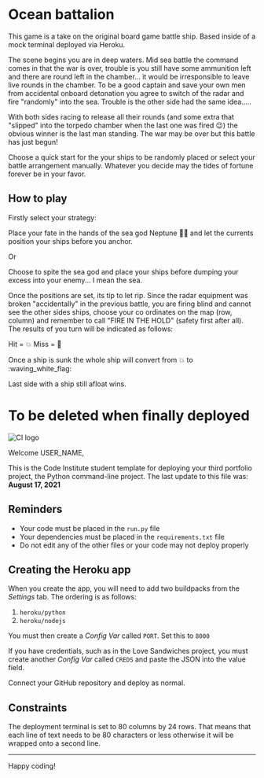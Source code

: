 # Ocean battalion
This game is a take on the original board game battle ship. Based inside of a mock terminal deployed via Heroku.

The scene begins you are in deep waters. Mid sea battle the command comes in that the war is over, trouble is you still have some ammunition left and there are round left in the chamber... it would be irresponsible to leave live rounds in the chamber. To be a good captain and save your own men from accidental onboard detonation you agree to switch of the radar and fire "randomly" into the sea. Trouble is the other side had the same idea.....

With both sides racing to release all their rounds (and some extra that "slipped" into the torpedo chamber when the last one was fired :wink:) the obvious winner is the last man standing. The war may be over but this battle has just begun!

Choose a quick start for the your ships to be randomly placed or select your battle arrangement manually. Whatever you decide may the tides of fortune forever be in your favor.

## How to play

Firstly select your strategy:  

Place your fate in the hands of the sea god Neptune :merman: and let the currents position your ships before you anchor.   

Or  

Choose to spite the sea god and place your ships before dumping your excess into your enemy... I mean the sea.  

Once the positions are set, its tip to let rip. Since the radar equipment was broken "accidentally" in the previous battle, you are firing blind and cannot see the other sides ships, choose your co ordinates on the map (row, column) and remember to call "FIRE IN THE HOLD" (safety first after all). The results of you turn will be indicated as follows:  

Hit = :boom:
Miss = :ocean:

Once a ship is sunk the whole ship will convert from :boom: to :waving_white_flag: 

Last side with a ship still afloat wins.






# To be deleted when finally deployed
![CI logo](https://codeinstitute.s3.amazonaws.com/fullstack/ci_logo_small.png)

Welcome USER_NAME,

This is the Code Institute student template for deploying your third portfolio project, the Python command-line project. The last update to this file was: **August 17, 2021**

## Reminders

* Your code must be placed in the `run.py` file
* Your dependencies must be placed in the `requirements.txt` file
* Do not edit any of the other files or your code may not deploy properly

## Creating the Heroku app

When you create the app, you will need to add two buildpacks from the _Settings_ tab. The ordering is as follows:

1. `heroku/python`
2. `heroku/nodejs`

You must then create a _Config Var_ called `PORT`. Set this to `8000`

If you have credentials, such as in the Love Sandwiches project, you must create another _Config Var_ called `CREDS` and paste the JSON into the value field.

Connect your GitHub repository and deploy as normal.

## Constraints

The deployment terminal is set to 80 columns by 24 rows. That means that each line of text needs to be 80 characters or less otherwise it will be wrapped onto a second line.

-----
Happy coding!